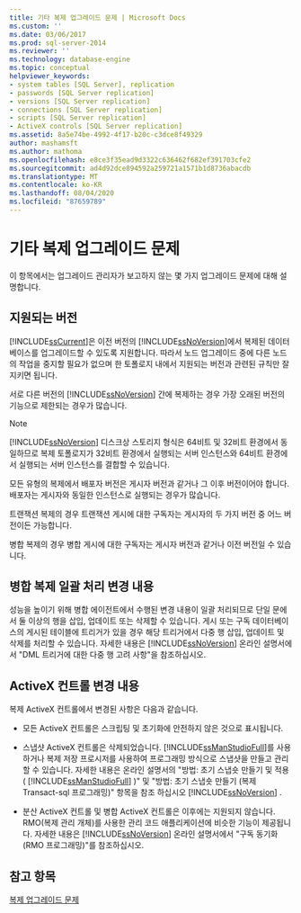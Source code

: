 ```yaml
---
title: 기타 복제 업그레이드 문제 | Microsoft Docs
ms.custom: ''
ms.date: 03/06/2017
ms.prod: sql-server-2014
ms.reviewer: ''
ms.technology: database-engine
ms.topic: conceptual
helpviewer_keywords:
- system tables [SQL Server], replication
- passwords [SQL Server replication]
- versions [SQL Server replication]
- connections [SQL Server replication]
- scripts [SQL Server replication]
- ActiveX controls [SQL Server replication]
ms.assetid: 8a5e74be-4992-4f17-b20c-c3dce8f49329
author: mashamsft
ms.author: mathoma
ms.openlocfilehash: e8ce3f35ead9d3322c636462f682ef391703cfe2
ms.sourcegitcommit: ad4d92dce894592a259721a1571b1d8736abacdb
ms.translationtype: MT
ms.contentlocale: ko-KR
ms.lasthandoff: 08/04/2020
ms.locfileid: "87659789"
---
```

# <a name="other-replication-upgrade-issues"></a>기타 복제 업그레이드 문제
  이 항목에서는 업그레이드 관리자가 보고하지 않는 몇 가지 업그레이드 문제에 대해 설명합니다.  
  
## <a name="versions-supported"></a>지원되는 버전  
 [!INCLUDE[ssCurrent](../../includes/sscurrent-md.md)]은 이전 버전의 [!INCLUDE[ssNoVersion](../../includes/ssnoversion-md.md)]에서 복제된 데이터베이스를 업그레이드할 수 있도록 지원합니다. 따라서 노드 업그레이드 중에 다른 노드의 작업을 중지할 필요가 없으며 한 토폴로지 내에서 지원되는 버전과 관련된 규칙만 잘 지키면 됩니다.  
  
 서로 다른 버전의 [!INCLUDE[ssNoVersion](../../includes/ssnoversion-md.md)] 간에 복제하는 경우 가장 오래된 버전의 기능으로 제한되는 경우가 많습니다.  
  
> [!NOTE]  
>  [!INCLUDE[ssNoVersion](../../includes/ssnoversion-md.md)] 디스크상 스토리지 형식은 64비트 및 32비트 환경에서 동일하므로 복제 토폴로지가 32비트 환경에서 실행되는 서버 인스턴스와 64비트 환경에서 실행되는 서버 인스턴스를 결합할 수 있습니다.  
  
 모든 유형의 복제에서 배포자 버전은 게시자 버전과 같거나 그 이후 버전이어야 합니다. 배포자는 게시자와 동일한 인스턴스로 실행되는 경우가 많습니다.  
  
 트랜잭션 복제의 경우 트랜잭션 게시에 대한 구독자는 게시자의 두 가지 버전 중 어느 버전이든 가능합니다.  
  
 병합 복제의 경우 병합 게시에 대한 구독자는 게시자 버전과 같거나 이전 버전일 수 있습니다.  
  
## <a name="merge-replication-batches-changes"></a>병합 복제 일괄 처리 변경 내용  
 성능을 높이기 위해 병합 에이전트에서 수행된 변경 내용이 일괄 처리되므로 단일 문에서 둘 이상의 행을 삽입, 업데이트 또는 삭제할 수 있습니다. 게시 또는 구독 데이터베이스의 게시된 테이블에 트리거가 있을 경우 해당 트리거에서 다중 행 삽입, 업데이트 및 삭제를 처리할 수 있습니다. 자세한 내용은 [!INCLUDE[ssNoVersion](../../includes/ssnoversion-md.md)] 온라인 설명서에서 "DML 트리거에 대한 다중 행 고려 사항"을 참조하십시오.  
  
## <a name="activex-control-changes"></a>ActiveX 컨트롤 변경 내용  
 복제 ActiveX 컨트롤에서 변경된 사항은 다음과 같습니다.  
  
-   모든 ActiveX 컨트롤은 스크립팅 및 초기화에 안전하지 않은 것으로 표시됩니다.  
  
-   스냅샷 ActiveX 컨트롤은 삭제되었습니다. [!INCLUDE[ssManStudioFull](../../includes/ssmanstudiofull-md.md)]를 사용하거나 복제 저장 프로시저를 사용하여 프로그래밍 방식으로 스냅샷을 만들고 관리할 수 있습니다. 자세한 내용은 온라인 설명서의 "방법: 초기 스냅숏 만들기 및 적용 ( [!INCLUDE[ssManStudioFull](../../includes/ssmanstudiofull-md.md)] )" 및 "방법: 초기 스냅숏 만들기 (복제 Transact-sql 프로그래밍)" 항목을 참조 하십시오 [!INCLUDE[ssNoVersion](../../includes/ssnoversion-md.md)] .  
  
-   분산 ActiveX 컨트롤 및 병합 ActiveX 컨트롤은 이후에는 지원되지 않습니다. RMO(복제 관리 개체)를 사용한 관리 코드 애플리케이션에 비슷한 기능이 제공됩니다. 자세한 내용은 [!INCLUDE[ssNoVersion](../../includes/ssnoversion-md.md)] 온라인 설명서에서 "구독 동기화(RMO 프로그래밍)"를 참조하십시오.  
  
## <a name="see-also"></a>참고 항목  
 [복제 업그레이드 문제](../../../2014/sql-server/install/replication-upgrade-issues.md)  
  
  
